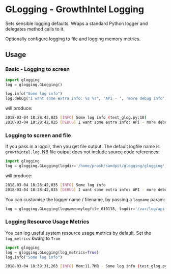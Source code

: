 # GLogging - GrowthIntel Logging

Sets sensible logging defaults.
Wraps a standard Python logger and delegates method calls to it.

Optionally configure logging to file and logging memory metrics.

## Usage

### Basic - Logging to screen

```python
import glogging
log = glogging.GLogging()

log.info("Some log info")
log.debug("I want some extra info: %s %s", 'API - ', 'more debug info')
```
will produce:

```bash
2018-03-04 18:28:42,035 [INFO] Some log info (test_glog.py:10)
2018-03-04 18:28:42,035 [DEBUG] I want some extra info: API - more debug info (test_glog.py:11)
```
### Logging to screen and file

If you pass in a logdir, then you get file output. The default logfile name is `growthintel.log`. NB file output does not include source code references:

```python
import glogging
log = glogging.GLogging(logdir='/home/prash/sandpit/glogging/glogging')
```
will produce:

```bash
2018-03-04 18:28:42,035 [INFO] Some log info
2018-03-04 18:28:42,035 [DEBUG] I want some extra info: API - more debug info
```
You can customise the logger name / filename, by passing a `logname` param:
```python
log = glogging.GLogging(logname=mylogfile_010118, logdir='/var/log/api')
```

### Logging Resource Usage Metrics

You can log useful system resource usage metrics by default. Set the `log_metrics` kwarg to `True`

```python
import glogging
log = glogging.GLogging(log_metrics=True)
log.info("Some log info")
```

```bash
2018-03-04 18:39:31,263 [INFO] Mem:11.7MB - Some log info (test_glog.py:10)
```
